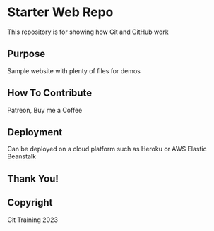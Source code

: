 # Starter Web Repo

This repository is for showing how Git and GitHub work

## Purpose

Sample website with plenty of files for demos

## How To Contribute

Patreon, Buy me a Coffee

## Deployment

Can be deployed on a cloud platform such as Heroku or AWS Elastic Beanstalk

## Thank You!

## Copyright
Git Training 2023
